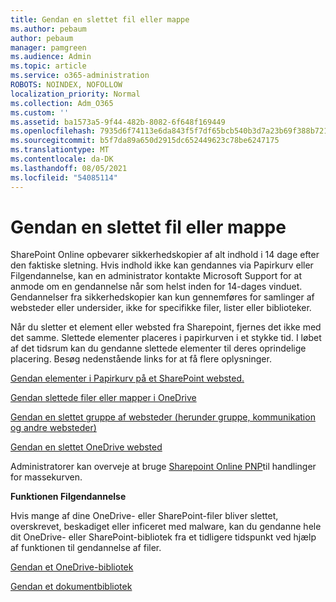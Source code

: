 ```yaml
---
title: Gendan en slettet fil eller mappe
ms.author: pebaum
author: pebaum
manager: pamgreen
ms.audience: Admin
ms.topic: article
ms.service: o365-administration
ROBOTS: NOINDEX, NOFOLLOW
localization_priority: Normal
ms.collection: Adm_O365
ms.custom: ''
ms.assetid: ba1573a5-9f44-482b-8082-6f648f169449
ms.openlocfilehash: 7935d6f74113e6da843f5f7df65bcb540b3d7a23b69f388b721fd778f4ff7a0f
ms.sourcegitcommit: b5f7da89a650d2915dc652449623c78be6247175
ms.translationtype: MT
ms.contentlocale: da-DK
ms.lasthandoff: 08/05/2021
ms.locfileid: "54085114"
---
```

# <a name="restore-a-deleted-file-or-folder"></a>Gendan en slettet fil eller mappe

SharePoint Online opbevarer sikkerhedskopier af alt indhold i 14 dage efter den faktiske sletning. Hvis indhold ikke kan gendannes via Papirkurv eller Filgendannelse, kan en administrator kontakte Microsoft Support for at anmode om en gendannelse når som helst inden for 14-dages vinduet. Gendannelser fra sikkerhedskopier kan kun gennemføres for samlinger af websteder eller undersider, ikke for specifikke filer, lister eller biblioteker.

Når du sletter et element eller websted fra Sharepoint, fjernes det ikke med det samme. Slettede elementer placeres i papirkurven i et stykke tid. I løbet af det tidsrum kan du gendanne slettede elementer til deres oprindelige placering. Besøg nedenstående links for at få flere oplysninger.

[Gendan elementer i Papirkurv på et SharePoint websted.](https://support.microsoft.com/office/restore-items-in-the-recycle-bin-that-were-deleted-from-sharepoint-or-teams-6df466b6-55f2-4898-8d6e-c0dff851a0be)

[Gendan slettede filer eller mapper i OneDrive](https://support.office.com/article/Restore-deleted-files-or-folders-in-OneDrive-949ada80-0026-4db3-a953-c99083e6a84f)

[Gendan en slettet gruppe af websteder (herunder gruppe, kommunikation og andre websteder)](https://docs.microsoft.com/sharepoint/restore-deleted-site-collection)

[Gendan en slettet OneDrive websted](https://docs.microsoft.com/onedrive/restore-deleted-onedrive)

Administratorer kan overveje at bruge [Sharepoint Online PNP](https://docs.microsoft.com/powershell/sharepoint/sharepoint-pnp/sharepoint-pnp-cmdlets?view=sharepoint-ps)til handlinger for massekurven.

**Funktionen Filgendannelse**

Hvis mange af dine OneDrive- eller SharePoint-filer bliver slettet, overskrevet, beskadiget eller inficeret med malware, kan du gendanne hele dit OneDrive- eller SharePoint-bibliotek fra et tidligere tidspunkt ved hjælp af funktionen til gendannelse af filer.

[Gendan et OneDrive-bibliotek](https://support.office.com/article/restore-your-onedrive-fa231298-759d-41cf-bcd0-25ac53eb8a15)

[Gendan et dokumentbibliotek](https://support.office.com/article/restore-a-document-library-317791c3-8bd0-4dfd-8254-3ca90883d39a)

